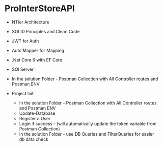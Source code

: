 # ProInterStoreAPI 

- NTier Architecture
- SOLID Principles and Clean Code
- JWT for Auth
- Auto Mapper for Mapping
- .Net Core 6 with EF Core
- SQl Server

- In the solution Folder - Postman Collection with All Controller routes and Postman ENV

- Project Init
  - In the solution Folder - Postman Collection with All Controller routes and Postman ENV
  - Update-Database
  - Register a User
  - Login if success - (will automatically update the token variable from Postman Collection)
  - In the solution Folder - use DB Queries and FilterQueries for easier db data check
